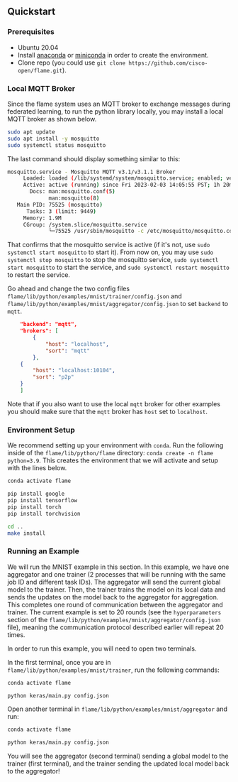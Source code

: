 ## Quickstart

### Prerequisites

* Ubuntu 20.04
* Install [anaconda](www.anaconda.com/download/) or [miniconda](https://docs.conda.io/en/latest/miniconda.html) in order to create the environment.
* Clone repo (you could use `git clone https://github.com/cisco-open/flame.git`).

### Local MQTT Broker

Since the flame system uses an MQTT broker to exchange messages during federated learning, to run the python library locally, you may install a local MQTT broker as shown below.

```bash
sudo apt update
sudo apt install -y mosquitto
sudo systemctl status mosquitto
```

The last command should display something similar to this:

```bash
mosquitto.service - Mosquitto MQTT v3.1/v3.1.1 Broker
     Loaded: loaded (/lib/systemd/system/mosquitto.service; enabled; vendor pre>
     Active: active (running) since Fri 2023-02-03 14:05:55 PST; 1h 20min ago
       Docs: man:mosquitto.conf(5)
             man:mosquitto(8)
   Main PID: 75525 (mosquitto)
      Tasks: 3 (limit: 9449)
     Memory: 1.9M
     CGroup: /system.slice/mosquitto.service
             └─75525 /usr/sbin/mosquitto -c /etc/mosquitto/mosquitto.conf
```

That confirms that the mosquitto service is active (if it's not, use `sudo systemctl start mosquitto` to start it).
From now on, you may use `sudo systemctl stop mosquitto` to stop the mosquitto service, `sudo systemctl start mosquitto` to start the service, and `sudo systemctl restart mosquitto` to restart the service.

Go ahead and change the two config files `flame/lib/python/examples/mnist/trainer/config.json` and `flame/lib/python/examples/mnist/aggregator/config.json` to set `backend` to `mqtt`.

```json
    "backend": "mqtt",
    "brokers": [
        {
            "host": "localhost",
            "sort": "mqtt"
        },
	{
	    "host": "localhost:10104",
	    "sort": "p2p"
	}
    ]
```

Note that if you also want to use the local `mqtt` broker for other examples you should make sure that the `mqtt` broker has `host` set to `localhost`.

### Environment Setup

We recommend setting up your environment with `conda`. Run the following inside of the `flame/lib/python/flame` directory: `conda create -n flame python=3.9`. This creates the environment that we will activate and setup with the lines below.

```bash
conda activate flame

pip install google
pip install tensorflow
pip install torch
pip install torchvision

cd ..
make install
```

### Running an Example

We will run the MNIST example in this section.
In this example, we have one aggregator and one trainer (2 processes that will be running with the same job ID and different task IDs).
The aggregator will send the current global model to the trainer.
Then, the trainer trains the model on its local data and sends the updates on the model back to the aggregator for aggregation.
This completes one round of communication between the aggregator and trainer.
The current example is set to 20 rounds (see the `hyperparameters` section of the `flame/lib/python/examples/mnist/aggregator/config.json` file), meaning the communication protocol described earlier will repeat 20 times.

In order to run this example, you will need to open two terminals.

In the first terminal, once you are in `flame/lib/python/examples/mnist/trainer`, run the following commands:

```bash
conda activate flame

python keras/main.py config.json
```

Open another terminal in `flame/lib/python/examples/mnist/aggregator` and run:

```bash
conda activate flame

python keras/main.py config.json
```

You will see the aggregator (second terminal) sending a global model to the trainer (first terminal), and the trainer sending the updated local model back to the aggregator!
